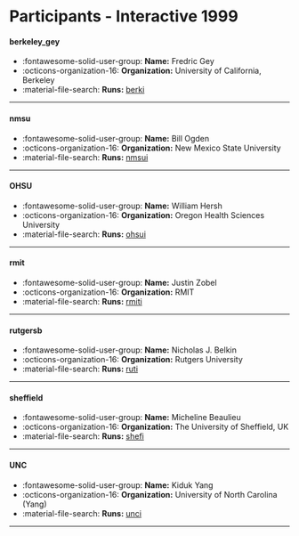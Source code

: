 # Participants - Interactive 1999 

#### berkeley_gey
 - :fontawesome-solid-user-group: **Name:** Fredric Gey
 - :octicons-organization-16: **Organization:** University of California, Berkeley
 - :material-file-search: **Runs:** [berki](./runs.md#berki)

---
#### nmsu
 - :fontawesome-solid-user-group: **Name:** Bill Ogden
 - :octicons-organization-16: **Organization:** New Mexico State University
 - :material-file-search: **Runs:** [nmsui](./runs.md#nmsui)

---
#### OHSU
 - :fontawesome-solid-user-group: **Name:** William Hersh
 - :octicons-organization-16: **Organization:** Oregon Health Sciences University
 - :material-file-search: **Runs:** [ohsui](./runs.md#ohsui)

---
#### rmit
 - :fontawesome-solid-user-group: **Name:** Justin Zobel
 - :octicons-organization-16: **Organization:** RMIT
 - :material-file-search: **Runs:** [rmiti](./runs.md#rmiti)

---
#### rutgersb
 - :fontawesome-solid-user-group: **Name:** Nicholas J. Belkin
 - :octicons-organization-16: **Organization:** Rutgers University
 - :material-file-search: **Runs:** [ruti](./runs.md#ruti)

---
#### sheffield
 - :fontawesome-solid-user-group: **Name:** Micheline Beaulieu
 - :octicons-organization-16: **Organization:** The University of Sheffield, UK
 - :material-file-search: **Runs:** [shefi](./runs.md#shefi)

---
#### UNC
 - :fontawesome-solid-user-group: **Name:** Kiduk Yang
 - :octicons-organization-16: **Organization:** University of North Carolina (Yang)
 - :material-file-search: **Runs:** [unci](./runs.md#unci)

---
